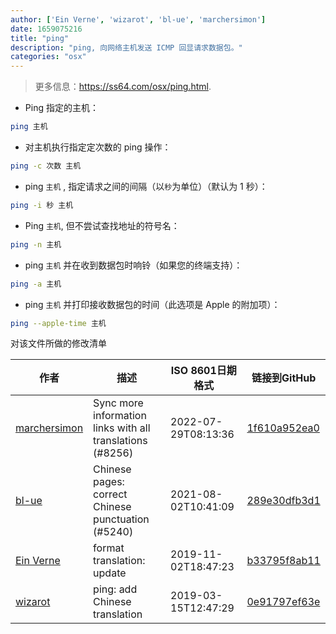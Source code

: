```yaml
---
author: ['Ein Verne', 'wizarot', 'bl-ue', 'marchersimon']
date: 1659075216
title: "ping"
description: "ping, 向网络主机发送 ICMP 回显请求数据包。"
categories: "osx"
---
```

> 更多信息：<https://ss64.com/osx/ping.html>.

- Ping 指定的主机：

```bash
ping 主机
```

- 对主机执行指定定次数的 ping 操作：

```bash
ping -c 次数 主机
```

- ping `主机` , 指定请求之间的间隔（以`秒`为单位）（默认为 1 秒）：

```bash
ping -i 秒 主机
```

- Ping `主机`, 但不尝试查找地址的符号名：

```bash
ping -n 主机
```

- ping `主机` 并在收到数据包时响铃（如果您的终端支持）：

```bash
ping -a 主机
```

- ping `主机` 并打印接收数据包的时间（此选项是 Apple 的附加项）：

```bash
ping --apple-time 主机
```
对该文件所做的修改清单


作者 | 描述 | ISO 8601日期格式 | 链接到GitHub
------|-----|-----|-----
[marchersimon](mailto:50295997+marchersimon@users.noreply.github.com) | Sync more information links with all translations (#8256) | 2022-07-29T08:13:36 | [1f610a952ea0](https://github.com/tldr-pages/tldr/commit/1f610a952ea0d53e0a1bdbd1246ef81f24db2f3f)
[bl-ue](mailto:54780737+bl-ue@users.noreply.github.com) | Chinese pages: correct Chinese punctuation (#5240) | 2021-08-02T10:41:09 | [289e30dfb3d1](https://github.com/tldr-pages/tldr/commit/289e30dfb3d1d73bade9e3610e12bfc90e9270ae)
[Ein Verne](mailto:einverne@gmail.com) | format translation: update | 2019-11-02T18:47:23 | [b33795f8ab11](https://github.com/tldr-pages/tldr/commit/b33795f8ab11d9b0b539e149d5f450af7a059b3a)
[wizarot](mailto:wizarot@qq.com) | ping: add Chinese translation | 2019-03-15T12:47:29 | [0e91797ef63e](https://github.com/tldr-pages/tldr/commit/0e91797ef63e5a6fbc565384cea66f7fabf28acc)

